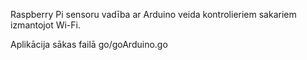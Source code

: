 Raspberry Pi sensoru vadība ar Arduino veida kontrolieriem sakariem izmantojot Wi-Fi.

Aplikācija sākas failā go/goArduino.go
